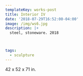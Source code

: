 ```yaml
---
templateKey: works-post
title: Interior IV
date: '2018-07-29T16:52:00-04:00'
image: /img/ws6.jpg
description: |+
  steel, stoneware. 2018



tags:
  - sculpture
---
```

42 x 52 x 71 in.
